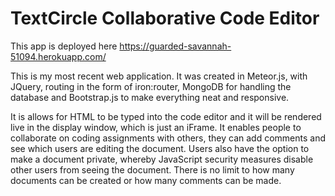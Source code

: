 # TextCircle Collaborative Code Editor

This app is deployed here https://guarded-savannah-51094.herokuapp.com/

This is my most recent web application. It was created in Meteor.js, with JQuery, routing in the form of iron:router, MongoDB for handling the database and Bootstrap.js to make everything neat and responsive.

It is allows for HTML to be typed into the code editor and it will be rendered live in the display window, which is just an iFrame. It enables people to collaborate on coding assignments with others, they can add comments and see which users are editing the document. Users also have the option to make a document private, whereby JavaScript security measures disable other users from seeing the document. There is no limit to how many documents can be created or how many comments can be made.

